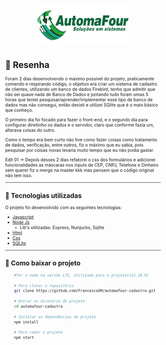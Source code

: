 <h1 align=center>
    <img src="./public/icons/logo.webp">
</h1>

# 📖 Resenha

Foram 2 dias desenvolvendo o máximo possível do projeto, praticamente comendo e respirando código, o objetivo era criar um sistema de cadastro de clientes, utilizando um banco de dados Firebird, tenho que admitir que não sei quase nada de Banco de Dados e juntando tudo foram umas 5 horas que tentei pesquisar/aprender/implementar esse tipo de banco de dados mas não consegui, então desisti e utilizei SQlite que é o mais básico que conheço.

O primeiro dia foi focado para fazer o front-end, e o segundo dia para configurar direitinho os dados e o servidor, claro que conforme fazia um, alterava coisas do outro.

Como o tempo era bem curto não tive como fazer coisas como tratamento de dados, verificação, entre outros, fiz o máximo que eu sabia, pois pesquisar por coisas novas levaria muito tempo que eu não podia gastar.

Edit 01 -> Depois desses 2 dias refatorei o css dos formulários e adicionei funcionalidades as máscaras nos inputs de CEP, CNPJ, Telefone e Dinheiro sem querer fiz o merge na master kkk mas pensem que o código original não tem isso.

---

## 🚀 Tecnologias utilizadas
O projeto foi desenvolvido com as seguintes tecnologias:

- [Javascript](https://developer.mozilla.org/pt-BR/docs/Web/JavaScript)
- [Node Js](https://nodejs.org/en/)
  - Lib's utilizadas: Express, Nunjucks, Sqlite  
- [Html](https://developer.mozilla.org/pt-BR/docs/Web/HTML)
- [Css](https://developer.mozilla.org/pt-BR/docs/Web/CSS)
- [SQLite](https://www.sqlite.org/index.html)

---

## 📁 Como baixar o projeto

```bash
    #Ter o node na versão LTS, utilizado para o projeto(v12.18.0)
    
    # Para clonar o repositório
    git clone https://github.com/FrancescoGM/automafour-cadastro.git

    # Entrar no diretório do projeto
    cd automafour-cadastro

    # Instalar as dependências do projeto
    npm install

    # Para rodar o projeto
    npm start
```
